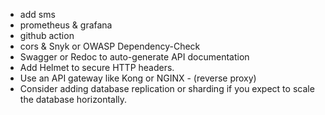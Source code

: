 - add sms
- prometheus & grafana
- github action
- cors & Snyk or OWASP Dependency-Check
- Swagger or Redoc to auto-generate API documentation
- Add Helmet to secure HTTP headers.
- Use an API gateway like Kong or NGINX - (reverse proxy)
- Consider adding database replication or sharding if you expect to scale the database horizontally.